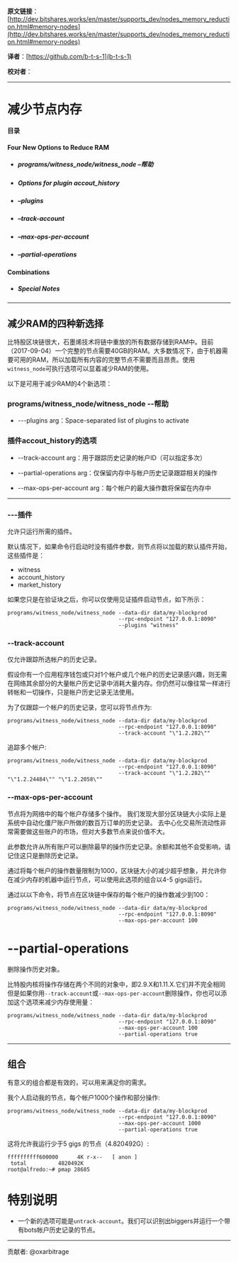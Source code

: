 **原文链接**：[http://dev.bitshares.works/en/master/supports_dev/nodes_memory_reduction.html#memory-nodes](http://dev.bitshares.works/en/master/supports_dev/nodes_memory_reduction.html#memory-nodes) 

 **译者**：[https://github.com/b-t-s-1](b-t-s-1) 
 
**校对者**：
***

# 减少节点内存


**目录**

#### Four New Options to Reduce RAM
  * ##### programs/witness_node/witness_node –帮助
* ##### Options for plugin accout_history
* ##### –plugins
* ##### –track-account
* ##### –max-ops-per-account
* ##### –partial-operations
#### Combinations
* ##### Special Notes

-----

## 减少RAM的四种新选择

比特股区块链很大，石墨烯技术将链中重放的所有数据存储到RAM中。目前（2017-09-04）一个完整的节点需要40GB的RAM。大多数情况下，由于机器需要可用的RAM，所以加载所有内容的完整节点不需要而且昂贵。使用``witness_node``可执行选项可以显着减少RAM的使用。

以下是可用于减少RAM的4个新选项：

### programs/witness\_node/witness\_node --帮助

  - \---plugins arg：Space-separated list of plugins to activate

### 插件accout_history的选项

  - \--track-account arg：用于跟踪历史记录的帐户ID（可以指定多次） 

  - \--partial-operations arg：仅保留内存中与帐户历史记录跟踪相关的操作

  - \--max-ops-per-account arg：每个帐户的最大操作数将保留在内存中

-----

### \---插件

允许只运行所需的插件。

默认情况下，如果命令行启动时没有插件参数，则节点将以加载的默认插件开始，这些插件是：

  - witness
  - account\_history
  - market\_history

如果您只是在验证块之后，你可以仅使用见证插件启动节点，如下所示：

    programs/witness_node/witness_node --data-dir data/my-blockprod 
                                       --rpc-endpoint "127.0.0.1:8090" 
                                       --plugins "witness"

### \--track-account

仅允许跟踪所选帐户的历史记录。

假设你有一个应用程序钱包或只对1个帐户或几个帐户的历史记录感兴趣，则无需在网络其余部分的大量帐户历史记录中消耗大量内存。你仍然可以像往常一样进行转帐和一切操作，只是帐户历史记录无法使用。

为了仅跟踪一个帐户的历史记录，您可以将节点作为:

    programs/witness_node/witness_node --data-dir data/my-blockprod 
                                       --rpc-endpoint "127.0.0.1:8090" 
                                       --track-account "\"1.2.282\""

追踪多个帐户:

    programs/witness_node/witness_node --data-dir data/my-blockprod 
                                       --rpc-endpoint "127.0.0.1:8090" 
                                       --track-account "\"1.2.282\"" "\"1.2.24484\"" "\"1.2.2058\""

### \--max-ops-per-account

节点将为网络中的每个帐户存储多个操作。
我们发现大部分区块链大小实际上是系统中自动化僵尸账户所做的数百万订单的历史记录。 去中心化交易所流动性非常需要做这些账户的市场，但对大多数节点来说价值不大。

此参数允许从所有账户可以删除最早的操作历史记录。余额和其他不会受影响，请记住这只是删除历史记录。

通过将每个帐户的操作数量限制为1000，区块链大小的减少超乎想象，并允许你在减少内存的机器中运行节点，可以使用此选项的组合以4-5 gigs运行。

通过以以下命令，将节点在区块链中保存的每个帐户的操作数减少到100：

    programs/witness_node/witness_node --data-dir data/my-blockprod 
                                       --rpc-endpoint "127.0.0.1:8090" 
                                       --max-ops-per-account 100

# \--partial-operations

删除操作历史对象。

比特股内核将操作存储在两个不同的对象中，即2.9.X和1.11.X.它们并不完全相同但是如果你用`--track-account`或`--max-ops-per-account`删除操作，你也可以添加这个选项来减少内存使用量：

    programs/witness_node/witness_node --data-dir data/my-blockprod 
                                       --rpc-endpoint "127.0.0.1:8090" 
                                       --max-ops-per-account 100 
                                       --partial-operations true

-----

## 组合

有意义的组合都是有效的，可以用来满足你的需求。

我个人启动我的节点，每个帐户1000个操作和部分操作:

    programs/witness_node/witness_node --data-dir data/my-blockprod 
                                       --rpc-endpoint "127.0.0.1:8090" 
                                       --max-ops-per-account 1000 
                                       --partial-operations true

这将允许我运行少于5 gigs 的节点（4.820492G）:

    ffffffffff600000      4K r-x--   [ anon ]
     total          4820492K
    root@alfredo:~# pmap 28685

# 特别说明

  - 一个新的选项可能是``untrack-account``。我们可以识别出biggers并运行一个带有bots帐户历史记录的节点。

-----

贡献者: @oxarbitrage
